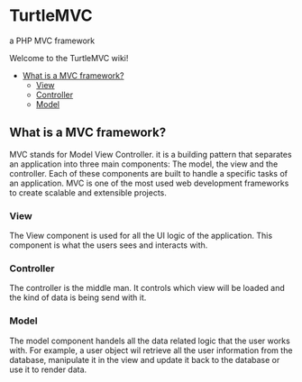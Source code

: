 # TurtleMVC
a PHP MVC framework 

Welcome to the TurtleMVC wiki!

* [What is a MVC framework?](#whatismvc)
  - [View](#view)
  - [Controller](#controller)
  - [Model](#model)


## <a name="whatismvc"> What is a MVC framework? </a>


MVC stands for Model View Controller.
it is a building pattern that separates an application into three main components: The model, the view and the controller.
Each of these components are built to handle a specific tasks of an application. MVC is one of the most used web development
frameworks to create scalable and extensible projects.

### <a name="view">View</a>
The View component is used for all the UI logic of the application. This component is what the users sees and interacts with.

### <a name="controller">Controller</a>
The controller is the middle man. It controls which view will be loaded and the kind of data is being send with it.

### <a name="model">Model</a>
The model component handels all the data related logic that the user works with. For example, a user object wil retrieve all the user information from the database, manipulate it in the view and update it back to the database or use it to render data.
